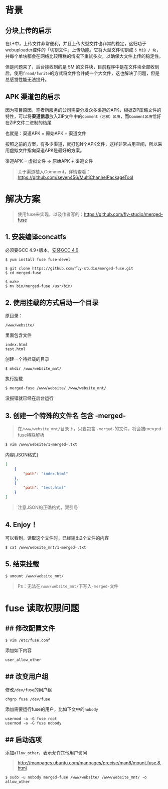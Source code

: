 # 背景
## 分块上传的启示
在L+中，上传文件非常便利，并且上传大型文件也非常的稳定，这归功于webuploader控件的「切割文件」上传功能。它将大型文件切割成 `5 MiB / 块`，并每个单块都会在网络比较糟糕的情况下重试多次，以确保大文件上传的稳定性，

但是问题来了，后台接收到的是 5M 的文件块，目前程序中是在文件块全部收到后，使用`fread/fwrite`的方式将文件合并成一个大文件，这也解决了问题，但是总感觉性能无法提升。
## APK 渠道包的启示
因为项目原因，笔者所服务的公司需要分发众多渠道的APK，根据ZIP压缩文件的特性，可以将**渠道信息**放入ZIP文件中的```Comment（注释）区块```，而```Comment区块```恰好在ZIP文件二进制的结尾

也就是：渠道APK = 原始APK + 渠道文件

按照之前的方案，有多少渠道，就打包N个APK文件，这样非常占用空间，所以采用虚拟文件指向渠道APK是最好的方案。

渠道APK = 虚拟文件 -> 原始APK + 渠道文件

> 关于渠道植入Comment，详情查看：https://github.com/seven456/MultiChannelPackageTool

# 解决方案

> 使用fuse来实现，以及作者写的：https://github.com/fly-studio/merged-fuse

## 1. 安装编译concatfs
必须要GCC 4.9+版本，[安装GCC 4.9](/chapter-started/服务器「必要组建」和「开放端口」.md)
```
$ yum install fuse fuse-devel

$ git clone https://github.com/fly-studio/merged-fuse.git
$ cd merged-fuse

$ make
$ mv bin/merged-fuse /usr/bin/
```
## 2. 使用挂载的方式启动一个目录
 原目录：
```
/www/website/
```
里面包含文件 
```
index.html
test.html
```
创建一个待挂载的目录 
```
$ mkdir /www/website_mnt/
```
执行挂载
```
$ merged-fuse /www/website/ /www/website_mnt/
```
没报错就已经在后台运行
## 3.  创建一个特殊的文件名 包含 -merged-
> 在```/www/website_mnt/```目录下，只要包含 ```-merged-```的文件，将会被merged-fuse特殊解析

```bash
$ vim /www/website/1-merged-.txt
```
内容[JSON格式]
```json
[
    {
        "path": "index.html"
    },
    {
        "path": "test.html"
    }
]
```
> 注意JSON的正确格式，双引号

## 4. Enjoy！
可以看到，读取这个文件时，已经输出2个文件的内容
```
$ cat /www/website_mnt/1-merged-.txt
```

## 5. 结束挂载
```
$ umount /www/website_mnt/
```

> Ps：无法在`/www/website_mnt/`下写入`-merged-`文件

# fuse 读取权限问题
## ## 修改配置文件
```
$ vim /etc/fuse.conf
```
添加如下内容
```
user_allow_other
```
## ## 改变用户组
修改`/dev/fuse`的用户组
```
chgrp fuse /dev/fuse
```
添加需要运行fuse的用户，比如下文中的`nobody`
```
usermod -a -G fuse root
usermod -a -G fuse nobody
```
## ## 启动选项
添加`allow_other`，表示允许其他用户访问
> http://manpages.ubuntu.com/manpages/precise/man8/mount.fuse.8.html

```
$ sudo -u nobody merged-fuse /www/website/ /www/website_mnt/ -o allow_other
```